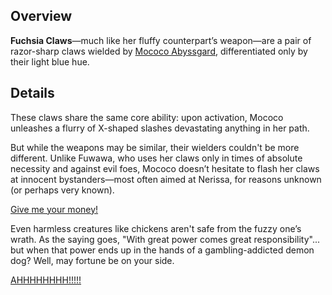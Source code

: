 <!-- title: Fuchsia Claws -->
<!-- quote: I'll get you with these sharp claws of mine! -->
<!-- chapters: -1 -->
<!-- images: (Mococo's first time wielding Fuchsia Claws), (Fuchsia Claws viewed from the inventory), (Fuchsia Claws' ability activated) -->
<!-- model: true -->

## Overview

**Fuchsia Claws**—much like her fluffy counterpart’s weapon—are a pair of razor-sharp claws wielded by [Mococo Abyssgard](#entry:mococo-entry), differentiated only by their light blue hue.

## Details

These claws share the same core ability: upon activation, Mococo unleashes a flurry of X-shaped slashes devastating anything in her path.

But while the weapons may be similar, their wielders couldn't be more different. Unlike Fuwawa, who uses her claws only in times of absolute necessity and against evil foes, Mococo doesn’t hesitate to flash her claws at innocent bystanders—most often aimed at Nerissa, for reasons unknown (or perhaps very known).

[Give me your money!](#embed:https://www.youtube.com/live/5swK4fB2smo?feature=shared&t=1373)

Even harmless creatures like chickens aren't safe from the fuzzy one’s wrath. As the saying goes, "With great power comes great responsibility"... but when that power ends up in the hands of a gambling-addicted demon dog? Well, may fortune be on your side.

[AHHHHHHHH!!!!!](#embed:https://www.youtube.com/live/6TXwZjXEoxk?feature=shared&t=7274)
